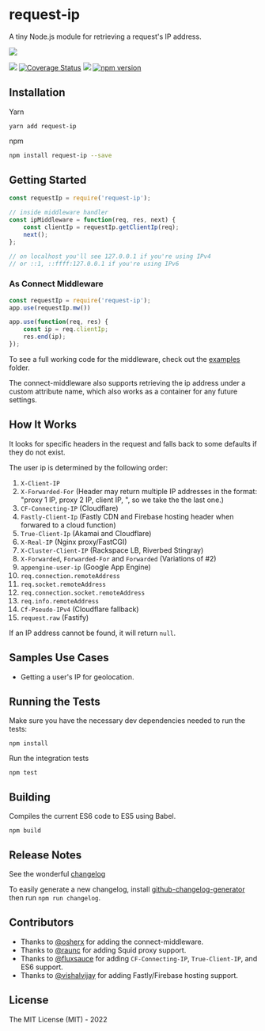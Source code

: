 # request-ip

A tiny Node.js module for retrieving a request's IP address. 

![](https://nodei.co/npm/request-ip.png?downloads=true&cacheBust=3)

![](https://travis-ci.org/pbojinov/request-ip.svg?branch=master)
[![Coverage Status](https://coveralls.io/repos/pbojinov/request-ip/badge.svg)](https://coveralls.io/r/pbojinov/request-ip)
![](https://img.shields.io/npm/l/express.svg)
[![npm version](https://badge.fury.io/js/request-ip.svg)](https://badge.fury.io/js/request-ip)

## Installation

Yarn
```
yarn add request-ip
```

npm
```bash
npm install request-ip --save
```
    
## Getting Started

```javascript
const requestIp = require('request-ip');

// inside middleware handler
const ipMiddleware = function(req, res, next) {
    const clientIp = requestIp.getClientIp(req); 
    next();
};

// on localhost you'll see 127.0.0.1 if you're using IPv4 
// or ::1, ::ffff:127.0.0.1 if you're using IPv6
```

### As Connect Middleware

```javascript
const requestIp = require('request-ip');
app.use(requestIp.mw())

app.use(function(req, res) {
    const ip = req.clientIp;
    res.end(ip);
});
```

To see a full working code for the middleware, check out the [examples](https://github.com/pbojinov/request-ip/tree/master/examples) folder.

The connect-middleware also supports retrieving the ip address under a custom attribute name, which also works as a container for any future settings. 

## How It Works

It looks for specific headers in the request and falls back to some defaults if they do not exist.

The user ip is determined by the following order:

1. `X-Client-IP`  
2. `X-Forwarded-For` (Header may return multiple IP addresses in the format: "proxy 1 IP, proxy 2 IP, client IP, ", so we take the the last one.)
3. `CF-Connecting-IP` (Cloudflare)
4. `Fastly-Client-Ip` (Fastly CDN and Firebase hosting header when forwared to a cloud function)
5. `True-Client-Ip` (Akamai and Cloudflare)
6. `X-Real-IP` (Nginx proxy/FastCGI)
7. `X-Cluster-Client-IP` (Rackspace LB, Riverbed Stingray)
8. `X-Forwarded`, `Forwarded-For` and `Forwarded` (Variations of #2)
9. `appengine-user-ip` (Google App Engine)
10. `req.connection.remoteAddress`
11. `req.socket.remoteAddress`
12. `req.connection.socket.remoteAddress`
13. `req.info.remoteAddress`
14. `Cf-Pseudo-IPv4` (Cloudflare fallback)
15. `request.raw` (Fastify)

If an IP address cannot be found, it will return `null`.

## Samples Use Cases

* Getting a user's IP for geolocation.


## Running the Tests

Make sure you have the necessary dev dependencies needed to run the tests:

```
npm install
```

Run the integration tests

```
npm test
```

## Building

Compiles the current ES6 code to ES5 using Babel.

```
npm build
```

## Release Notes

See the wonderful [changelog](https://github.com/pbojinov/request-ip/blob/master/CHANGELOG.md)

To easily generate a new changelog, install [github-changelog-generator](https://github.com/skywinder/github-changelog-generator) then run `npm run changelog`.

## Contributors

* Thanks to [@osherx](https://github.com/osherx) for adding the connect-middleware.
* Thanks to [@raunc](https://github.com/raunc) for adding Squid proxy support.
* Thanks to [@fluxsauce](https://github.com/fluxsauce) for adding `CF-Connecting-IP`, `True-Client-IP`, and ES6 support.
* Thanks to [@vishalvijay](https://github.com/vishalvijay) for adding Fastly/Firebase hosting support.

## License

The MIT License (MIT) - 2022
